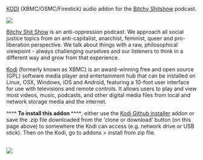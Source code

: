 <a href="kodi.tv">KODI<a> (XBMC/OSMC/Firestick) audio addon for the <a href="https://bitchyshitshow.com/">Bitchy Shitshow</a> podcast.<br>

<img src="https://bitchyshitshow.com/wp-content/uploads/2020/02/BSS-Logo-Mockup_California-1400x1400-1.jpg"><br>

<a href="https://bitchyshitshow.com/">Bitchy Shit Show</a> is an anti-oppression podcast. We approach all social justice topics from an anti-capitalist, anarchist, feminist, queer and pro-liberation perspective. We talk about things with a raw, philosophical viewpoint - always challenging ourselves and our listeners to think in a different way and grow from that experience.<br>

<a href="www.kodi.tv">Kodi</a> (formerly known as XBMC) is an award-winning free and open source (GPL) software media player and entertainment hub that can be installed on Linux, OSX, Windows, iOS and Android, featuring a 10-foot user interface for use with televisions and remote controls. It allows users to play and view most videos, music, podcasts, and other digital media files from local and network storage media and the internet.<br>

<b>^^^^ To install this addon ^^^^</b>, either use the <a href="https://www.tvaddons.co/github-browser-kodi/">Kodi Github installer</a> addon or save the .zip file downloaded from the 'clone or download' button (on this page above) to somewhere the Kodi can access (e.g. network drive or USB stick). Then on the Kodi, go to addons > install from zip file.<br>

<br><a href="http://www.kodi.tv"><img src="https://kodi.tv/sites/default/files/page/field_image/about--devices.jpg">
